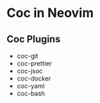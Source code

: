 # Coc in Neovim

## Coc Plugins

- coc-git
- coc-prettier
- coc-jsoc
- coc-docker
- coc-yaml
- coc-bash